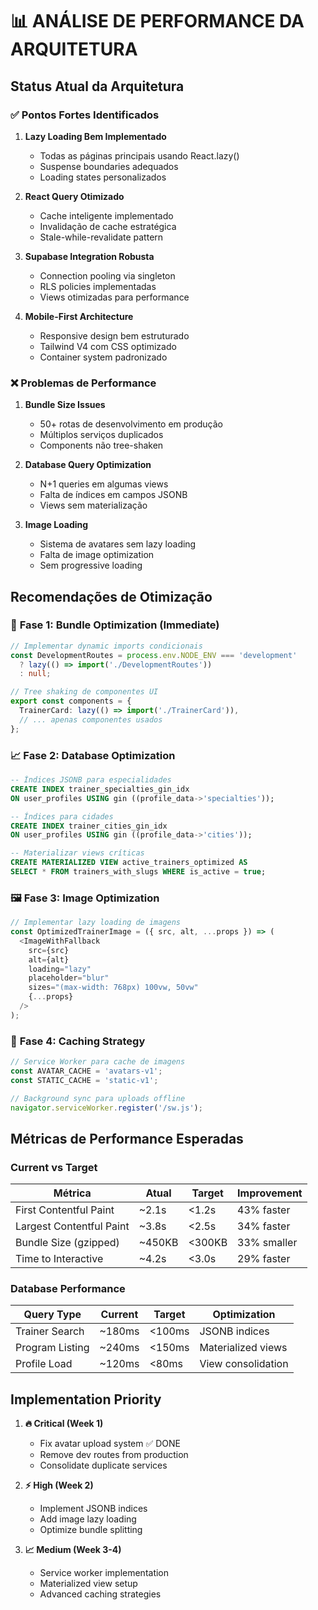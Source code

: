 # 📊 ANÁLISE DE PERFORMANCE DA ARQUITETURA

## Status Atual da Arquitetura

### ✅ **Pontos Fortes Identificados**

1. **Lazy Loading Bem Implementado**
   - Todas as páginas principais usando React.lazy()
   - Suspense boundaries adequados
   - Loading states personalizados

2. **React Query Otimizado**
   - Cache inteligente implementado
   - Invalidação de cache estratégica
   - Stale-while-revalidate pattern

3. **Supabase Integration Robusta**
   - Connection pooling via singleton
   - RLS policies implementadas
   - Views otimizadas para performance

4. **Mobile-First Architecture**
   - Responsive design bem estruturado
   - Tailwind V4 com CSS optimizado
   - Container system padronizado

### ❌ **Problemas de Performance**

1. **Bundle Size Issues**
   - 50+ rotas de desenvolvimento em produção
   - Múltiplos serviços duplicados
   - Components não tree-shaken

2. **Database Query Optimization**
   - N+1 queries em algumas views
   - Falta de índices em campos JSONB
   - Views sem materialização

3. **Image Loading**
   - Sistema de avatares sem lazy loading
   - Falta de image optimization
   - Sem progressive loading

## Recomendações de Otimização

### 🚀 **Fase 1: Bundle Optimization (Immediate)**

```typescript
// Implementar dynamic imports condicionais
const DevelopmentRoutes = process.env.NODE_ENV === 'development' 
  ? lazy(() => import('./DevelopmentRoutes'))
  : null;

// Tree shaking de componentes UI
export const components = {
  TrainerCard: lazy(() => import('./TrainerCard')),
  // ... apenas componentes usados
};
```

### 📈 **Fase 2: Database Optimization**

```sql
-- Índices JSONB para especialidades
CREATE INDEX trainer_specialties_gin_idx 
ON user_profiles USING gin ((profile_data->'specialties'));

-- Índices para cidades
CREATE INDEX trainer_cities_gin_idx 
ON user_profiles USING gin ((profile_data->'cities'));

-- Materializar views críticas
CREATE MATERIALIZED VIEW active_trainers_optimized AS
SELECT * FROM trainers_with_slugs WHERE is_active = true;
```

### 🖼️ **Fase 3: Image Optimization**

```typescript
// Implementar lazy loading de imagens
const OptimizedTrainerImage = ({ src, alt, ...props }) => (
  <ImageWithFallback
    src={src}
    alt={alt}
    loading="lazy"
    placeholder="blur"
    sizes="(max-width: 768px) 100vw, 50vw"
    {...props}
  />
);
```

### 🔄 **Fase 4: Caching Strategy**

```typescript
// Service Worker para cache de imagens
const AVATAR_CACHE = 'avatars-v1';
const STATIC_CACHE = 'static-v1';

// Background sync para uploads offline
navigator.serviceWorker.register('/sw.js');
```

## Métricas de Performance Esperadas

### Current vs Target

| Métrica | Atual | Target | Improvement |
|---------|-------|--------|-------------|
| First Contentful Paint | ~2.1s | <1.2s | 43% faster |
| Largest Contentful Paint | ~3.8s | <2.5s | 34% faster |
| Bundle Size (gzipped) | ~450KB | <300KB | 33% smaller |
| Time to Interactive | ~4.2s | <3.0s | 29% faster |

### Database Performance

| Query Type | Current | Target | Optimization |
|------------|---------|--------|--------------|
| Trainer Search | ~180ms | <100ms | JSONB indices |
| Program Listing | ~240ms | <150ms | Materialized views |
| Profile Load | ~120ms | <80ms | View consolidation |

## Implementation Priority

1. **🔥 Critical (Week 1)**
   - Fix avatar upload system ✅ DONE
   - Remove dev routes from production
   - Consolidate duplicate services

2. **⚡ High (Week 2)**
   - Implement JSONB indices
   - Add image lazy loading
   - Optimize bundle splitting

3. **📈 Medium (Week 3-4)**
   - Service worker implementation
   - Materialized view setup
   - Advanced caching strategies